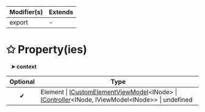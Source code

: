 | Modifier(s)                            | Extends                                    |
|----------------------------------------|--------------------------------------------|
| export | - |

# &#10025; Property(ies)

&nbsp;&nbsp; **&#10148; context**

| Optional                           | Type                         |
|:----------------------------------:|------------------------------|
| ✔ | Element &#124; [ICustomElementViewModel](/runtime/interface/lifecycle/icustomelementviewmodel.md)&lt;INode&gt; &#124; [IController](/runtime/interface/lifecycle/icontroller.md)&lt;INode, IViewModel&lt;INode&gt;&gt; &#124; undefined |